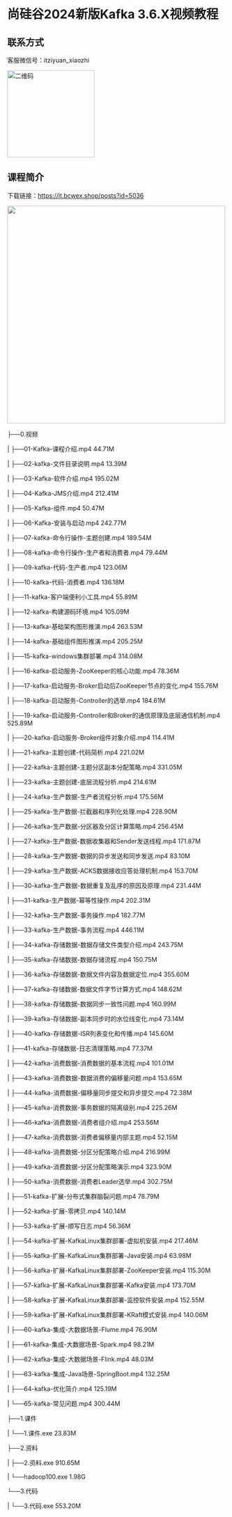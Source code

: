 # 尚硅谷2024新版Kafka 3.6.X视频教程

## 联系方式

客服微信号：itziyuan_xiaozhi

<img src="https://ziyuanyun.oss-cn-guangzhou.aliyuncs.com/common/20240614073449/666b82192834a.jpg" width="200" height="200" alt="二维码">

## 课程简介

下载链接：https://it.bcwex.shop/posts?id=5036

<img src="https://ziyuanyun.oss-cn-guangzhou.aliyuncs.com/yun/20241201155246/674c15ceb04d6.jpg" width="500" alt="">

  

 ├──0.视频

 | ├──01-Kafka-课程介绍.mp4 44.71M

 | ├──02-kafka-文件目录说明.mp4 13.39M

 | ├──03-Kafka-软件介绍.mp4 195.02M

 | ├──04-Kafka-JMS介绍.mp4 212.41M

 | ├──05-Kafka-组件.mp4 50.47M

 | ├──06-Kafka-安装与启动.mp4 242.77M

 | ├──07-kafka-命令行操作-主题创建.mp4 189.54M

 | ├──08-kafka-命令行操作-生产者和消费者.mp4 79.44M

 | ├──09-kafka-代码-生产者.mp4 123.06M

 | ├──10-kafka-代码-消费者.mp4 136.18M

 | ├──11-kafka-客户端便利小工具.mp4 55.89M

 | ├──12-kafka-构建源码环境.mp4 105.09M

 | ├──13-kafka-基础架构图形推演.mp4 263.53M

 | ├──14-kafka-基础组件图形推演.mp4 205.25M

 | ├──15-kafka-windows集群部署.mp4 314.08M

 | ├──16-kafka-启动服务-ZooKeeper的核心功能.mp4 78.36M

 | ├──17-kafka-启动服务-Broker启动后ZooKeeper节点的变化.mp4 155.76M

 | ├──18-kafka-启动服务-Controller的选举.mp4 184.61M

 | ├──19-kafka-启动服务-Controller和Broker的通信原理及底层通信机制.mp4 525.89M

 | ├──20-kafka-启动服务-Broker组件对象介绍.mp4 114.41M

 | ├──21-kafka-主题创建-代码简析.mp4 221.02M

 | ├──22-kafka-主题创建-主题分区副本分配策略.mp4 331.05M

 | ├──23-kafka-主题创建-底层流程分析.mp4 214.61M

 | ├──24-kafka-生产数据-生产者流程分析.mp4 175.56M

 | ├──25-kafka-生产数据-拦截器和序列化处理.mp4 228.90M

 | ├──26-kafka-生产数据-分区器及分区计算策略.mp4 256.45M

 | ├──27-kafka-生产数据-数据收集器和Sender发送线程.mp4 171.87M

 | ├──28-kafka-生产数据-数据的异步发送和同步发送.mp4 83.10M

 | ├──29-kafka-生产数据-ACKS数据接收应答处理机制.mp4 153.70M

 | ├──30-kafka-生产数据-数据重复及乱序的原因及原理.mp4 231.44M

 | ├──31-kafka-生产数据-幂等性操作.mp4 202.31M

 | ├──32-kafka-生产数据-事务操作.mp4 182.77M

 | ├──33-kafka-生产数据-事务流程.mp4 446.11M

 | ├──34-kafka-存储数据-数据存储文件类型介绍.mp4 243.75M

 | ├──35-kafka-存储数据-数据存储流程.mp4 150.75M

 | ├──36-kafka-存储数据-数据文件内容及数据定位.mp4 355.60M

 | ├──37-kafka-存储数据-数据文件字节计算方式.mp4 148.62M

 | ├──38-kafka-存储数据-数据同步一致性问题.mp4 160.99M

 | ├──39-kafka-存储数据-副本同步时的水位线变化.mp4 73.14M

 | ├──40-kafka-存储数据-ISR列表变化和传播.mp4 145.60M

 | ├──41-kafka-存储数据-日志清理策略.mp4 77.37M

 | ├──42-kafka-消费数据-消费数据的基本流程.mp4 101.01M

 | ├──43-kafka-消费数据-数据消费的偏移量问题.mp4 153.65M

 | ├──44-kafka-消费数据-偏移量同步提交和异步提交.mp4 72.38M

 | ├──45-kafka-消费数据-事务数据的隔离级别.mp4 225.26M

 | ├──46-kafka-消费数据-消费者组介绍.mp4 253.56M

 | ├──47-kafka-消费数据-消费者偏移量内部主题.mp4 52.15M

 | ├──48-kafka-消费数据-分区分配策略介绍.mp4 216.99M

 | ├──49-kafka-消费数据-分区分配策略演示.mp4 323.90M

 | ├──50-kafka-消费数据-消费者Leader选举.mp4 302.75M

 | ├──51-kafka-扩展-分布式集群脑裂问题.mp4 78.79M

 | ├──52-kafka-扩展-零拷贝.mp4 140.14M

 | ├──53-kafka-扩展-顺写日志.mp4 56.36M

 | ├──54-kafka-扩展-KafkaLinux集群部署-虚拟机安装.mp4 217.46M

 | ├──55-kafka-扩展-KafkaLinux集群部署-Java安装.mp4 63.98M

 | ├──56-kafka-扩展-KafkaLinux集群部署-ZooKeeper安装.mp4 115.30M

 | ├──57-kafka-扩展-KafkaLinux集群部署-Kafka安装.mp4 173.70M

 | ├──58-kafka-扩展-KafkaLinux集群部署-监控软件安装.mp4 152.55M

 | ├──59-kafka-扩展-KafkaLinux集群部署-KRaft模式安装.mp4 140.06M

 | ├──60-kafka-集成-大数据场景-Flume.mp4 76.90M

 | ├──61-kafka-集成-大数据场景-Spark.mp4 98.21M

 | ├──62-kafka-集成-大数据场景-Flink.mp4 48.03M

 | ├──63-kafka-集成-Java场景-SpringBoot.mp4 132.25M

 | ├──64-kafka-优化简介.mp4 125.19M

 | └──65-kafka-常见问题.mp4 300.44M

 ├──1.课件

 | └──1.课件.exe 23.83M

 ├──2.资料

 | ├──2.资料.exe 910.65M

 | └──hadoop100.exe 1.98G

 └──3.代码

 | └──3.代码.exe 553.20M

  